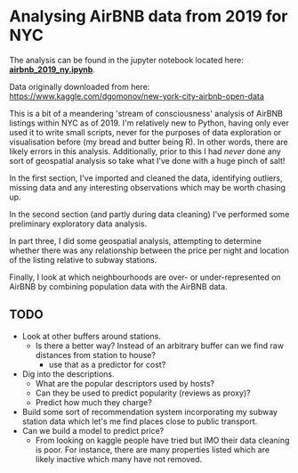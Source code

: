# Analysing AirBNB data from 2019 for NYC

The analysis can be found in the jupyter notebook located here: **[airbnb_2019_ny.ipynb](airbnb_2019_ny.ipynb)**.

Data originally downloaded from here: https://www.kaggle.com/dgomonov/new-york-city-airbnb-open-data

This is a bit of a meandering 'stream of consciousness' analysis of AirBNB listings within NYC as of 2019. I'm relatively new to Python, having only ever used it to write small scripts, never for the purposes of data exploration or visualisation before (my bread and butter being R). In other words, there are likely errors in this analysis. Additionally, prior to this I had *never* done any sort of geospatial analysis so take what I've done with a huge pinch of salt! 

In the first section, I've imported and cleaned the data, identifying outliers, missing data and any interesting observations which may be worth chasing up.

In the second section (and partly during data cleaning) I've performed some preliminary exploratory data analysis.

In part three, I did some geospatial analysis, attempting to determine whether there was any relationship between the price per night and location of the listing relative to subway stations. 

Finally, I look at which neighbourhoods are over- or under-represented on AirBNB by combining population data with the AirBNB data.

## TODO
* Look at other buffers around stations.
    - Is there a better way? Instead of an arbitrary buffer can we find raw distances from station to house?
        - use that as a predictor for cost?
* Dig into the descriptions.
    - What are the popular descriptors used by hosts?
    - Can they be used to predict popularity (reviews as proxy)?
    - Predict how much they charge?
* Build some sort of recommendation system incorporating my subway station data which let's me find places close to public transport.
* Can we build a model to predict price?
    - From looking on kaggle people have tried but IMO their data cleaning is poor. For instance, there are many properties listed which are likely inactive which many have not removed.